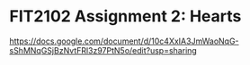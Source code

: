 # FIT2102 Assignment 2: Hearts

https://docs.google.com/document/d/10c4XxIA3JmWaoNqG-sShMNqGSjBzNvtFRl3z97PtN5o/edit?usp=sharing
